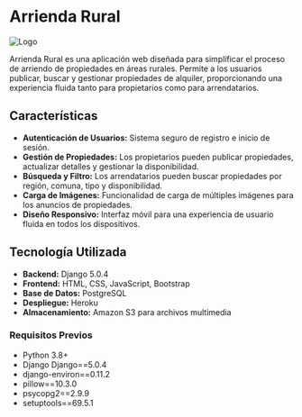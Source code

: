 # Arrienda Rural

![Logo]([https://arrienda-rural-59d10799eb1f.herokuapp.com/static/media/index/logo_nav.png])

Arrienda Rural es una aplicación web diseñada para simplificar el proceso de arriendo de propiedades en áreas rurales. Permite a los usuarios publicar, buscar y gestionar propiedades de alquiler, proporcionando una experiencia fluida tanto para propietarios como para arrendatarios.

## Características

- **Autenticación de Usuarios:** Sistema seguro de registro e inicio de sesión.
- **Gestión de Propiedades:** Los propietarios pueden publicar propiedades, actualizar detalles y gestionar la disponibilidad.
- **Búsqueda y Filtro:** Los arrendatarios pueden buscar propiedades por región, comuna, tipo y disponibilidad.
- **Carga de Imágenes:** Funcionalidad de carga de múltiples imágenes para los anuncios de propiedades.
- **Diseño Responsivo:** Interfaz móvil para una experiencia de usuario fluida en todos los dispositivos.

## Tecnología Utilizada

- **Backend:** Django 5.0.4
- **Frontend:** HTML, CSS, JavaScript, Bootstrap
- **Base de Datos:** PostgreSQL
- **Despliegue:** Heroku
- **Almacenamiento:** Amazon S3 para archivos multimedia

### Requisitos Previos

- Python 3.8+
- Django Django==5.0.4
- django-environ==0.11.2
- pillow==10.3.0
- psycopg2==2.9.9
- setuptools==69.5.1



